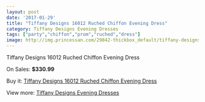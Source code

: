 ```yaml
---
layout: post
date: '2017-01-29'
title: "Tiffany Designs 16012 Ruched Chiffon Evening Dress"
category: Tiffany Designs Evening Dresses
tags: ["party","chiffon","prom","ruched","dress"]
image: http://img.princessan.com/29842-thickbox_default/tiffany-designs-16012-ruched-chiffon-evening-dress.jpg
---
```

Tiffany Designs 16012 Ruched Chiffon Evening Dress

On Sales: **$330.99**
<a href="https://www.princessan.com/en/13623-tiffany-designs-16012-ruched-chiffon-evening-dress.html"><amp-img layout="responsive" width="600" height="600" src="//img.princessan.com/29842-thickbox_default/tiffany-designs-16012-ruched-chiffon-evening-dress.jpg" alt="Tiffany Designs 16012 Ruched Chiffon Evening Dress 0" /></a>

Buy it: [Tiffany Designs 16012 Ruched Chiffon Evening Dress](https://www.princessan.com/en/13623-tiffany-designs-16012-ruched-chiffon-evening-dress.html "Tiffany Designs 16012 Ruched Chiffon Evening Dress")

View more: [Tiffany Designs Evening Dresses](https://www.princessan.com/en/100- "Tiffany Designs Evening Dresses")